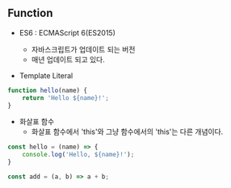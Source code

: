 ## Function
- ES6 : ECMAScript 6(ES2015)
    - 자바스크립트가 업데이트 되는 버전
    - 매년 업데이트 되고 있다.

- Template Literal
```JavaScript
function hello(name) {
    return 'Hello ${name}!';
}
```

- 화살표 함수
    - 화살표 함수에서 'this'와 그냥 함수에서의 'this'는 다른 개념이다.
```JavaScript
const hello = (name) => {
    console.log('Hello, ${name}!');
}

const add = (a, b) => a + b;
```